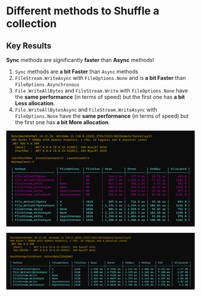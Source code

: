 # Different methods to Shuffle a collection

## Key Results

**Sync** methods are significantly **faster** than **Async** methods!

1. `Sync` methods are **a bit Faster** than `Async` methods
2. `FileStream.WriteAsync` with `FileOptions.None` and is **a bit Faster** than `FileOptions.Asynchronous`
3. `File.WriteAllBytes` and `FileStream.Write` with `FileOptions.None` have the **same performance** (in terms of speed) but the first one has **a bit Less allocation**.
3. `File.WriteAllBytesAsync` and `FileStream.WriteAsync` with `FileOptions.None` have the **same performance** (in terms of speed) but the first one has **a bit More allocation**.


![Benchmark](Benchmark.png)

![Benchmark2](Benchmark2.png)
